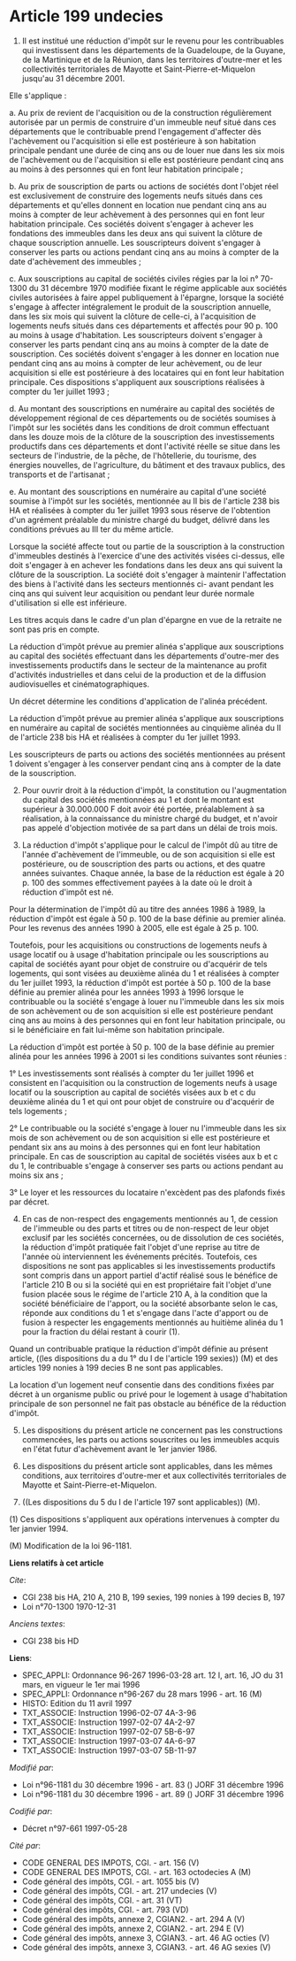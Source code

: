 # Article 199 undecies

1. Il est institué une réduction d'impôt sur le revenu pour les contribuables qui investissent dans les départements de la
Guadeloupe, de la Guyane, de la Martinique et de la Réunion, dans les territoires d'outre-mer et les collectivités
territoriales de Mayotte et Saint-Pierre-et-Miquelon jusqu'au 31 décembre 2001.

Elle s'applique :

a. Au prix de revient de l'acquisition ou de la construction régulièrement autorisée par un permis de construire d'un
immeuble neuf situé dans ces départements que le contribuable prend l'engagement d'affecter dès l'achèvement ou l'acquisition
si elle est postérieure à son habitation principale pendant une durée de cinq ans ou de louer nue dans les six mois de
l'achèvement ou de l'acquisition si elle est postérieure pendant cinq ans au moins à des personnes qui en font leur
habitation principale ;

b. Au prix de souscription de parts ou actions de sociétés dont l'objet réel est exclusivement de construire des logements
neufs situés dans ces départements et qu'elles donnent en location nue pendant cinq ans au moins à compter de leur achèvement
à des personnes qui en font leur habitation principale. Ces sociétés doivent s'engager à achever les fondations des immeubles
dans les deux ans qui suivent la clôture de chaque souscription annuelle. Les souscripteurs doivent s'engager à conserver les
parts ou actions pendant cinq ans au moins à compter de la date d'achèvement des immeubles ;

c. Aux souscriptions au capital de sociétés civiles régies par la loi n° 70-1300 du 31 décembre 1970 modifiée fixant le
régime applicable aux sociétés civiles autorisées à faire appel publiquement à l'épargne, lorsque la société s'engage à
affecter intégralement le produit de la souscription annuelle, dans les six mois qui suivent la clôture de celle-ci, à
l'acquisition de logements neufs situés dans ces départements et affectés pour 90 p. 100 au moins à usage d'habitation. Les
souscripteurs doivent s'engager à conserver les parts pendant cinq ans au moins à compter de la date de souscription. Ces
sociétés doivent s'engager à les donner en location nue pendant cinq ans au moins à compter de leur achèvement, ou de leur
acquisition si elle est postérieure à des locataires qui en font leur habitation principale. Ces dispositions s'appliquent
aux souscriptions réalisées à compter du 1er juillet 1993 ;

d. Au montant des souscriptions en numéraire au capital des sociétés de développement régional de ces départements ou de
sociétés soumises à l'impôt sur les sociétés dans les conditions de droit commun effectuant dans les douze mois de la clôture
de la souscription des investissements productifs dans ces départements et dont l'activité réelle se situe dans les secteurs
de l'industrie, de la pêche, de l'hôtellerie, du tourisme, des énergies nouvelles, de l'agriculture, du bâtiment et des
travaux publics, des transports et de l'artisanat ;

e. Au montant des souscriptions en numéraire au capital d'une société soumise à l'impôt sur les sociétés, mentionnée au II
bis de l'article 238 bis HA et réalisées à compter du 1er juillet 1993 sous réserve de l'obtention d'un agrément préalable du
ministre chargé du budget, délivré dans les conditions prévues au III ter du même article.

Lorsque la société affecte tout ou partie de la souscription à la construction d'immeubles destinés à l'exercice d'une des
activités visées ci-dessus, elle doit s'engager à en achever les fondations dans les deux ans qui suivent la clôture de la
souscription. La société doit s'engager à maintenir l'affectation des biens à l'activité dans les secteurs mentionnés ci-
avant pendant les cinq ans qui suivent leur acquisition ou pendant leur durée normale d'utilisation si elle est inférieure.

Les titres acquis dans le cadre d'un plan d'épargne en vue de la retraite ne sont pas pris en compte.

La réduction d'impôt prévue au premier alinéa s'applique aux souscriptions au capital des sociétés effectuant dans les
départements d'outre-mer des investissements productifs dans le secteur de la maintenance au profit d'activités industrielles
et dans celui de la production et de la diffusion audiovisuelles et cinématographiques.

Un décret détermine les conditions d'application de l'alinéa précédent.

La réduction d'impôt prévue au premier alinéa s'applique aux souscriptions en numéraire au capital de sociétés mentionnées au
cinquième alinéa du II de l'article 238 bis HA et réalisées à compter du 1er juillet 1993.

Les souscripteurs de parts ou actions des sociétés mentionnées au présent 1 doivent s'engager à les conserver pendant cinq
ans à compter de la date de la souscription.

2. Pour ouvrir droit à la réduction d'impôt, la constitution ou l'augmentation du capital des sociétés mentionnées au 1 et
dont le montant est supérieur à 30.000.000 F doit avoir été portée, préalablement à sa réalisation, à la connaissance du
ministre chargé du budget, et n'avoir pas appelé d'objection motivée de sa part dans un délai de trois mois.

3. La réduction d'impôt s'applique pour le calcul de l'impôt dû au titre de l'année d'achèvement de l'immeuble, ou de son
acquisition si elle est postérieure, ou de souscription des parts ou actions, et des quatre années suivantes. Chaque année,
la base de la réduction est égale à 20 p. 100 des sommes effectivement payées à la date où le droit à réduction d'impôt est
né.

Pour la détermination de l'impôt dû au titre des années 1986 à 1989, la réduction d'impôt est égale à 50 p. 100 de la base
définie au premier alinéa. Pour les revenus des années 1990 à 2005, elle est égale à 25 p. 100.

Toutefois, pour les acquisitions ou constructions de logements neufs à usage locatif ou à usage d'habitation principale ou
les souscriptions au capital de sociétés ayant pour objet de construire ou d'acquérir de tels logements, qui sont visées au
deuxième alinéa du 1 et réalisées à compter du 1er juillet 1993, la réduction d'impôt est portée à 50 p. 100 de la base
définie au premier alinéa pour les années 1993 à 1996 lorsque le contribuable ou la société s'engage à louer nu l'immeuble
dans les six mois de son achèvement ou de son acquisition si elle est postérieure pendant cinq ans au moins à des personnes
qui en font leur habitation principale, ou si le bénéficiaire en fait lui-même son habitation principale.

La réduction d'impôt est portée à 50 p. 100 de la base définie au premier alinéa pour les années 1996 à 2001 si les
conditions suivantes sont réunies :

1° Les investissements sont réalisés à compter du 1er juillet 1996 et consistent en l'acquisition ou la construction de
logements neufs à usage locatif ou la souscription au capital de sociétés visées aux b et c du deuxième alinéa du 1 et qui
ont pour objet de construire ou d'acquérir de tels logements ;

2° Le contribuable ou la société s'engage à louer nu l'immeuble dans les six mois de son achèvement ou de son acquisition si
elle est postérieure et pendant six ans au moins à des personnes qui en font leur habitation principale. En cas de
souscription au capital de sociétés visées aux b et c du 1, le contribuable s'engage à conserver ses parts ou actions pendant
au moins six ans ;

3° Le loyer et les ressources du locataire n'excèdent pas des plafonds fixés par décret.

4. En cas de non-respect des engagements mentionnés au 1, de cession de l'immeuble ou des parts et titres ou de non-respect
de leur objet exclusif par les sociétés concernées, ou de dissolution de ces sociétés, la réduction d'impôt pratiquée fait
l'objet d'une reprise au titre de l'année où interviennent les événements précités. Toutefois, ces dispositions ne sont pas
applicables si les investissements productifs sont compris dans un apport partiel d'actif réalisé sous le bénéfice de
l'article 210 B ou si la société qui en est propriétaire fait l'objet d'une fusion placée sous le régime de l'article 210 A,
à la condition que la société bénéficiaire de l'apport, ou la société absorbante selon le cas, réponde aux conditions du 1 et
s'engage dans l'acte d'apport ou de fusion à respecter les engagements mentionnés au huitième alinéa du 1 pour la fraction du
délai restant à courir (1).

Quand un contribuable pratique la réduction d'impôt définie au présent article, ((les dispositions du a du 1° du I de
l'article 199 sexies)) (M) et des articles 199 nonies à 199 decies B ne sont pas applicables.

La location d'un logement neuf consentie dans des conditions fixées par décret à un organisme public ou privé pour le
logement à usage d'habitation principale de son personnel ne fait pas obstacle au bénéfice de la réduction d'impôt.

5. Les dispositions du présent article ne concernent pas les constructions commencées, les parts ou actions souscrites ou les
immeubles acquis en l'état futur d'achèvement avant le 1er janvier 1986.

6. Les dispositions du présent article sont applicables, dans les mêmes conditions, aux territoires d'outre-mer et aux
collectivités territoriales de Mayotte et Saint-Pierre-et-Miquelon.

7. ((Les dispositions du 5 du I de l'article 197 sont applicables)) (M).

(1) Ces dispositions s'appliquent aux opérations intervenues à compter du 1er janvier 1994.

(M) Modification de la loi 96-1181.

**Liens relatifs à cet article**

_Cite_:

  - CGI 238 bis HA, 210 A, 210 B, 199 sexies, 199 nonies à 199 decies B, 197
  - Loi n°70-1300 1970-12-31

_Anciens textes_:

  - CGI 238 bis HD

**Liens**:

  - SPEC_APPLI: Ordonnance 96-267 1996-03-28 art. 12 I, art. 16, JO du 31 mars, en vigueur le 1er mai 1996
  - SPEC_APPLI: Ordonnance n°96-267 du 28 mars 1996 - art. 16 (M)
  - HISTO: Edition du 11 avril 1997
  - TXT_ASSOCIE: Instruction 1996-02-07 4A-3-96
  - TXT_ASSOCIE: Instruction 1997-02-07 4A-2-97
  - TXT_ASSOCIE: Instruction 1997-02-07 5B-6-97
  - TXT_ASSOCIE: Instruction 1997-03-07 4A-6-97
  - TXT_ASSOCIE: Instruction 1997-03-07 5B-11-97

_Modifié par_:

  - Loi n°96-1181 du 30 décembre 1996 - art. 83 () JORF 31 décembre 1996
  - Loi n°96-1181 du 30 décembre 1996 - art. 89 () JORF 31 décembre 1996

_Codifié par_:

  - Décret n°97-661 1997-05-28

_Cité par_:

  - CODE GENERAL DES IMPOTS, CGI. - art. 156 (V)
  - CODE GENERAL DES IMPOTS, CGI. - art. 163 octodecies A (M)
  - Code général des impôts, CGI. - art. 1055 bis (V)
  - Code général des impôts, CGI. - art. 217 undecies (V)
  - Code général des impôts, CGI. - art. 31 (VT)
  - Code général des impôts, CGI. - art. 793 (VD)
  - Code général des impôts, annexe 2, CGIAN2. - art. 294 A (V)
  - Code général des impôts, annexe 2, CGIAN2. - art. 294 E (V)
  - Code général des impôts, annexe 3, CGIAN3. - art. 46 AG octies (V)
  - Code général des impôts, annexe 3, CGIAN3. - art. 46 AG sexies (V)
